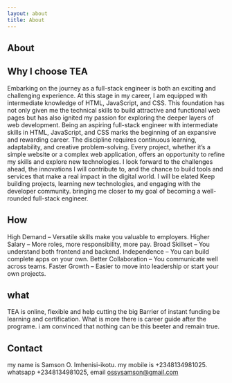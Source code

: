 ```yaml
---
layout: about
title: About
---
```


## About

## Why I choose TEA

Embarking on the journey as a full-stack engineer is both an exciting and challenging experience. At this stage in my career, I am equipped with intermediate knowledge of HTML, JavaScript, and CSS. This foundation has not only given me the technical skills to build attractive and functional web pages but has also ignited my passion for exploring the deeper layers of web development. Being an aspiring full-stack engineer with intermediate skills in HTML, JavaScript, and CSS marks the beginning of an expansive and rewarding career. The discipline requires continuous learning, adaptability, and creative problem-solving. Every project, whether it’s a simple website or a complex web application, offers an opportunity to refine my skills and explore new technologies. I look forward to the challenges ahead, the innovations I will contribute to, and the chance to build tools and services that make a real impact in the digital world. I will be elated Keep building projects, learning new technologies, and engaging with the developer community. bringing me closer to my goal of becoming a well-rounded full-stack engineer.

## How

High Demand – Versatile skills make you valuable to employers. 
Higher Salary – More roles, more responsibility, more pay.
Broad Skillset – You understand both frontend and backend.
Independence – You can build complete apps on your own.
Better Collaboration – You communicate well across teams.
Faster Growth – Easier to move into leadership or start your own projects.

## what

TEA is online, flexible and help cutting the big Barrier of instant funding be learning and certification. What is more there is career guide after the programe. i am convinced that nothing can be this beeter and remain true.

## Contact
my name is Samson O. Imhenisi-ikotu. my mobile is +2348134981025.  whatsapp +2348134981025,  email ossysamson@gmail.com
